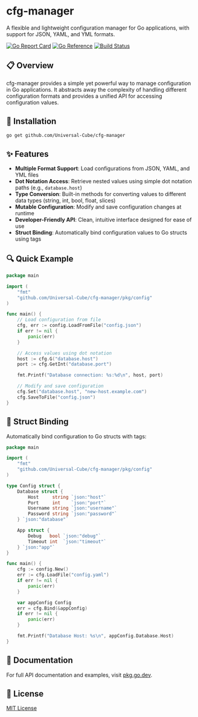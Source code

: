 # cfg-manager

A flexible and lightweight configuration manager for Go applications, with support for JSON, YAML, and YML formats.

[![Go Report Card](https://goreportcard.com/badge/github.com/Universal-Cube/cfg-manager)](https://goreportcard.com/report/github.com/Universal-Cube/cfg-manager) [![Go Reference](https://pkg.go.dev/badge/github.com/Universal-Cube/cfg-manager.svg)](https://pkg.go.dev/github.com/Universal-Cube/cfg-manager) [![Build Status](https://github.com/Universal-Cube/cfg-manager/actions/workflows/main.yml/badge.svg?branch=main)](https://github.com/Universal-Cube/cfg-manager/actions/workflows/main.yml)

## 📋 Overview

cfg-manager provides a simple yet powerful way to manage configuration in Go applications. It abstracts away the
complexity of handling different configuration formats and provides a unified API for accessing configuration values.

## 🚀 Installation

```bash
go get github.com/Universal-Cube/cfg-manager
```

## ✨ Features

- **Multiple Format Support**: Load configurations from JSON, YAML, and YML files
- **Dot Notation Access**: Retrieve nested values using simple dot notation paths (e.g., `database.host`)
- **Type Conversion**: Built-in methods for converting values to different data types (string, int, bool, float, slices)
- **Mutable Configuration**: Modify and save configuration changes at runtime
- **Developer-Friendly API**: Clean, intuitive interface designed for ease of use
- **Struct Binding**: Automatically bind configuration values to Go structs using tags

## 🔍 Quick Example

```go
package main

import (
	"fmt"
	"github.com/Universal-Cube/cfg-manager/pkg/config"
)

func main() {
	// Load configuration from file
	cfg, err := config.LoadFromFile("config.json")
	if err != nil {
		panic(err)
	}

	// Access values using dot notation
	host := cfg.G("database.host")
	port := cfg.GetInt("database.port")

	fmt.Printf("Database connection: %s:%d\n", host, port)

	// Modify and save configuration
	cfg.Set("database.host", "new-host.example.com")
	cfg.SaveToFile("config.json")
}
```

## 🔄 Struct Binding

Automatically bind configuration to Go structs with tags:

```go
package main

import (
	"fmt"
	"github.com/Universal-Cube/cfg-manager/pkg/config"
)

type Config struct {
	Database struct {
		Host     string `json:"host"`
		Port     int    `json:"port"`
		Username string `json:"username"`
		Password string `json:"password"`
	} `json:"database"`

	App struct {
		Debug   bool `json:"debug"`
		Timeout int  `json:"timeout"`
	} `json:"app"`
}

func main() {
	cfg := config.New()
	err := cfg.LoadFile("config.yaml")
	if err != nil {
		panic(err)
	}

	var appConfig Config
	err = cfg.Bind(&appConfig)
	if err != nil {
		panic(err)
	}

	fmt.Printf("Database Host: %s\n", appConfig.Database.Host)
}
```

## 📖 Documentation

For full API documentation and examples, visit [pkg.go.dev](https://pkg.go.dev/github.com/Universal-Cube/cfg-manager).

## 📄 License

[MIT License](./LICENSE)
